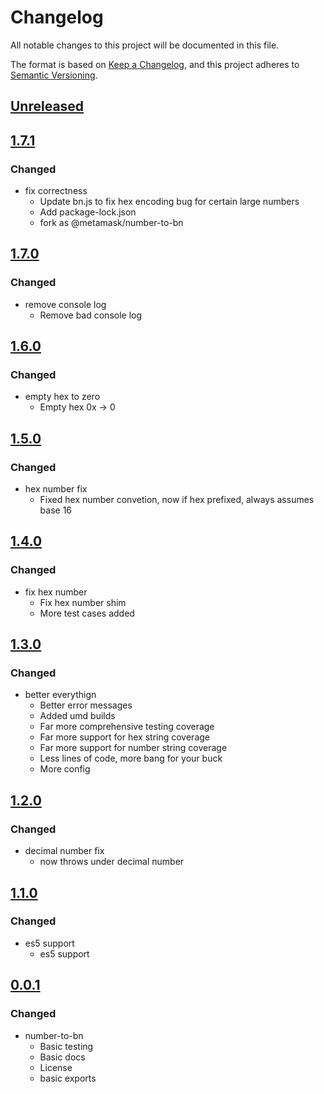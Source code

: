 # Changelog
All notable changes to this project will be documented in this file.

The format is based on [Keep a Changelog](https://keepachangelog.com/en/1.0.0/),
and this project adheres to [Semantic Versioning](https://semver.org/spec/v2.0.0.html).

## [Unreleased]

## [1.7.1]
### Changed
- fix correctness
  - Update bn.js to fix hex encoding bug for certain large numbers
  - Add package-lock.json
  - fork as @metamask/number-to-bn

## [1.7.0]
### Changed
- remove console log
  - Remove bad console log

## [1.6.0]
### Changed
- empty hex to zero
  - Empty hex 0x -> 0

## [1.5.0]
### Changed
- hex number fix
  - Fixed hex number convetion, now if hex prefixed, always assumes base 16

## [1.4.0]
### Changed
- fix hex number
  - Fix hex number shim
  - More test cases added

## [1.3.0]
### Changed
- better everythign
  - Better error messages
  - Added umd builds
  - Far more comprehensive testing coverage
  - Far more support for hex string coverage
  - Far more support for number string coverage
  - Less lines of code, more bang for your buck
  - More config

## [1.2.0]
### Changed
- decimal number fix
  - now throws under decimal number

## [1.1.0]
### Changed
- es5 support
  - es5 support

## [0.0.1]
### Changed
- number-to-bn
  - Basic testing
  - Basic docs
  - License
  - basic exports

[Unreleased]: https://github.com/MetaMask/number-to-bn/compare/v1.7.1...HEAD
[1.7.1]: https://github.com/MetaMask/number-to-bn/compare/v1.7.0...v1.7.1
[1.7.0]: https://github.com/MetaMask/number-to-bn/compare/v1.6.0...v1.7.0
[1.6.0]: https://github.com/MetaMask/number-to-bn/compare/v1.5.0...v1.6.0
[1.5.0]: https://github.com/MetaMask/number-to-bn/compare/v1.4.0...v1.5.0
[1.4.0]: https://github.com/MetaMask/number-to-bn/compare/v1.3.0...v1.4.0
[1.3.0]: https://github.com/MetaMask/number-to-bn/compare/v1.2.0...v1.3.0
[1.2.0]: https://github.com/MetaMask/number-to-bn/compare/v1.1.0...v1.2.0
[1.1.0]: https://github.com/MetaMask/number-to-bn/compare/v0.0.1...v1.1.0
[0.0.1]: https://github.com/MetaMask/number-to-bn/releases/tag/v0.0.1
